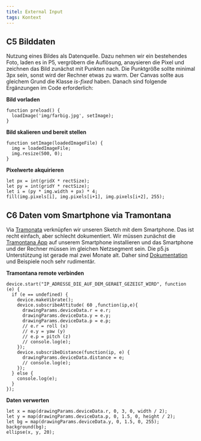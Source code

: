 ```yaml
---
titel: External Input
tags: Kontext
---
```


## C5 Bilddaten
Nutzung eines Bildes als Datenquelle. Dazu nehmen wir ein bestehendes Foto, laden es in P5, vergröbern die Auflösung, anaysieren die Pixel und zeichnen das Bild zunächst mit Punkten nach. Die Punktgröße sollte minimal 3px sein, sonst wird der Rechner etwas zu warm. Der Canvas sollte aus gleichem Grund die Klasse *is-fixed* haben. Danach sind folgende Ergänzungen im Code erforderlich:

**Bild vorladen**
```
function preload() {
  loadImage('img/farbig.jpg', setImage);
}
```

**Bild skalieren und bereit stellen**
```
function setImage(loadedImageFile) {
  img = loadedImageFile;
  img.resize(500, 0);
}
```

**Pixelwerte akquirieren**
```
let px = int(gridX * rectSize);
let py = int(gridY * rectSize);
let i = (py * img.width + px) * 4;
fill(img.pixels[i], img.pixels[i+1], img.pixels[i+2], 255);
```

## C6 Daten vom Smartphone via Tramontana
Via [Tramonata](https://tramontana.xyz/tramontanajavascriptgettingstarted_2_2) verknüpfen wir unseren Sketch mit dem Smartphone. Das ist recht einfach, aber schlecht dokumentiert. Wir müssen zunächst die [Tramontana App](https://tramontana.xyz/) auf unserem Smartphone installieren und das Smartphone und der Rechner müssen im gleichen Netzsegment sein. Die p5.js Unterstützung ist gerade mal zwei Monate alt. Daher sind [Dokumentation](https://github.com/pierdr/Tramontana-for-Javascript) und Beispiele noch sehr rudimentär.

**Tramontana remote verbinden**
```
device.start("IP_ADRESSE_DIE_AUF_DEM_GERAET_GEZEIGT_WIRD", function (e) {
  if (e == undefined) {
    device.makeVibrate();
    device.subscribeAttitude( 60 ,function(ip,e){
      drawingParams.deviceData.r = e.r;
      drawingParams.deviceData.y = e.y;
      drawingParams.deviceData.p = e.p;
      // e.r = roll (x)
      // e.y = yaw (y)
      // e.p = pitch (z)
      // console.log(e);
    });
    device.subscribeDistance(function(ip, e) { 
      drawingParams.deviceData.distance = e;
      // console.log(e);
    });      
  } else { 
    console.log(e);
  }
});
```

**Daten verwerten**
```
let x = map(drawingParams.deviceData.r, 0, 3, 0, width / 2);
let y = map(drawingParams.deviceData.p, 0, 1.5, 0, height / 2);
let bg = map(drawingParams.deviceData.y, 0, 1.5, 0, 255);
background(bg);
ellipse(x, y, 20);
```
